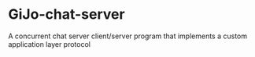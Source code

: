 # GiJo-chat-server
A concurrent chat server client/server program that implements a custom application layer protocol
